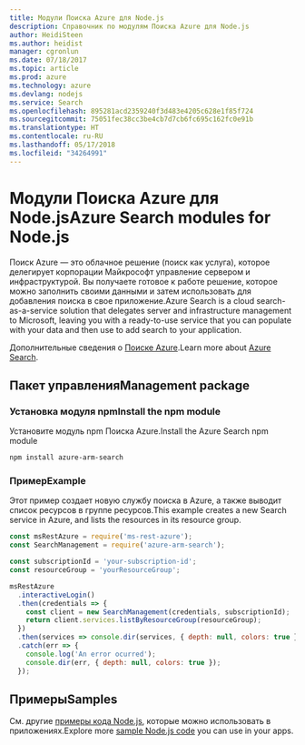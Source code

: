 ```yaml
---
title: Модули Поиска Azure для Node.js
description: Справочник по модулям Поиска Azure для Node.js
author: HeidiSteen
ms.author: heidist
manager: cgronlun
ms.date: 07/18/2017
ms.topic: article
ms.prod: azure
ms.technology: azure
ms.devlang: nodejs
ms.service: Search
ms.openlocfilehash: 895281acd2359240f3d483e4205c628e1f85f724
ms.sourcegitcommit: 75051fec38cc3be4cb7d7cb6fc695c162fc0e91b
ms.translationtype: HT
ms.contentlocale: ru-RU
ms.lasthandoff: 05/17/2018
ms.locfileid: "34264991"
---
```

# <a name="azure-search-modules-for-nodejs"></a><span data-ttu-id="22940-103">Модули Поиска Azure для Node.js</span><span class="sxs-lookup"><span data-stu-id="22940-103">Azure Search modules for Node.js</span></span>

<span data-ttu-id="22940-104">Поиск Azure — это облачное решение (поиск как услуга), которое делегирует корпорации Майкрософт управление сервером и инфраструктурой. Вы получаете готовое к работе решение, которое можно заполнить своими данными и затем использовать для добавления поиска в свое приложение.</span><span class="sxs-lookup"><span data-stu-id="22940-104">Azure Search is a cloud search-as-a-service solution that delegates server and infrastructure management to Microsoft, leaving you with a ready-to-use service that you can populate with your data and then use to add search to your application.</span></span>

<span data-ttu-id="22940-105">Дополнительные сведения о [Поиске Azure](https://docs.microsoft.com/azure/search/search-what-is-azure-search).</span><span class="sxs-lookup"><span data-stu-id="22940-105">Learn more about [Azure Search](https://docs.microsoft.com/azure/search/search-what-is-azure-search).</span></span>

## <a name="management-package"></a><span data-ttu-id="22940-106">Пакет управления</span><span class="sxs-lookup"><span data-stu-id="22940-106">Management package</span></span>

### <a name="install-the-npm-module"></a><span data-ttu-id="22940-107">Установка модуля npm</span><span class="sxs-lookup"><span data-stu-id="22940-107">Install the npm module</span></span>

<span data-ttu-id="22940-108">Установите модуль npm Поиска Azure.</span><span class="sxs-lookup"><span data-stu-id="22940-108">Install the Azure Search npm module</span></span>

```bash
npm install azure-arm-search
```

### <a name="example"></a><span data-ttu-id="22940-109">Пример</span><span class="sxs-lookup"><span data-stu-id="22940-109">Example</span></span>

<span data-ttu-id="22940-110">Этот пример создает новую службу поиска в Azure, а также выводит список ресурсов в группе ресурсов.</span><span class="sxs-lookup"><span data-stu-id="22940-110">This example creates a new Search service in Azure, and lists the resources in its resource group.</span></span>

```javascript
const msRestAzure = require('ms-rest-azure');
const SearchManagement = require('azure-arm-search');

const subscriptionId = 'your-subscription-id';
const resourceGroup = 'yourResourceGroup';

msRestAzure
  .interactiveLogin()
  .then(credentials => {
    const client = new SearchManagement(credentials, subscriptionId);
    return client.services.listByResourceGroup(resourceGroup);
  })
  .then(services => console.dir(services, { depth: null, colors: true }))
  .catch(err => {
    console.log('An error ocurred');
    console.dir(err, { depth: null, colors: true });
  });
```

## <a name="samples"></a><span data-ttu-id="22940-111">Примеры</span><span class="sxs-lookup"><span data-stu-id="22940-111">Samples</span></span>

<span data-ttu-id="22940-112">См. другие [примеры кода Node.js](https://azure.microsoft.com/resources/samples/?platform=nodejs), которые можно использовать в приложениях.</span><span class="sxs-lookup"><span data-stu-id="22940-112">Explore more [sample Node.js code](https://azure.microsoft.com/resources/samples/?platform=nodejs) you can use in your apps.</span></span>
